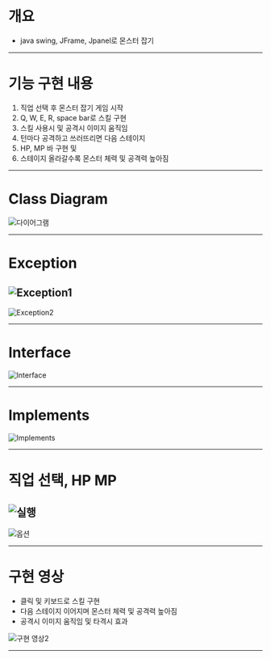 # 개요
- java swing, JFrame, Jpanel로 몬스터 잡기
  
----

# 기능 구현 내용
1. 직업 선택 후 몬스터 잡기 게임 시작
2. Q, W, E, R, space bar로 스킬 구현
3. 스킬 사용시 및 공격시 이미지 움직임
4. 턴마다 공격하고 쓰러뜨리면 다음 스테이지
5. HP, MP 바 구현 및
6. 스테이지 올라갈수록 몬스터 체력 및 공격력 높아짐

----

# Class Diagram
![다이어그램](https://github.com/user-attachments/assets/163a6869-9369-42a0-8e7e-877d677bb654)

----

# Exception
![Exception1](https://github.com/user-attachments/assets/5084fe01-1e14-4606-a14f-a9b12f2df29f)
-
![Exception2](https://github.com/user-attachments/assets/5d1c4169-e434-4b7d-b2b4-00551eebdc57)

----

# Interface
![Interface](https://github.com/user-attachments/assets/978ca972-f0fd-4c79-9a50-82f28a15b7ef)

----

# Implements
![Implements](https://github.com/user-attachments/assets/cde423cd-8fe0-456c-b24a-82cb74d3ba48)

----

# 직업 선택, HP MP
![실행](https://github.com/user-attachments/assets/4876cb80-c2bd-4cd2-9b29-3b662fe47c71)
-
![옵션](https://github.com/user-attachments/assets/0805dde5-bb11-4644-a1d0-5d19d56a5e14)

----

# 구현 영상
- 클릭 및 키보드로 스킬 구현
- 다음 스테이지 이어지며 몬스터 체력 및 공격력 높아짐
- 공격시 이미지 움직임 및 타격시 효과
  
![구현 영상2](https://github.com/user-attachments/assets/65353b9a-6563-4771-9e9d-bbe1559e55ab)

----
